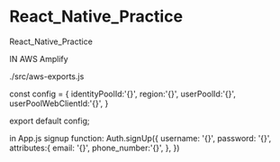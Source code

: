 # React_Native_Practice
React_Native_Practice

IN AWS Amplify

./src/aws-exports.js

const config = {
  identityPoolId:'{}',
  region:'{}',
  userPoolId:'{}',
  userPoolWebClientId:'{}',
}

export default config;


in App.js signup function:
Auth.signUp({
        username: '{}',
        password: '{}',
        attributes:{
          email: '{}',
          phone_number:'{}',
        },
      })
